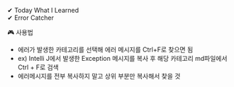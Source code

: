 ✔ Today What I Learned    
✔ Error Catcher

🎮 사용법
- 에러가 발생한 카테고리를 선택해 에러 메시지를 Ctrl+F로 찾으면 됨
- ex) Intelli J에서 발생한 Exception 메시지를 복사 후 해당 카테고리 md파일에서 Ctrl + F로 검색
- 에러메시지를 전부 복사하지 말고 상위 부분만 복사해서 찾을 것
